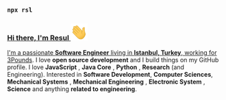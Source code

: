 
### `npx rsl` <a href="https://www.resulozel.com.tr/">
  
### Hi there, I'm Resul <img src="https://raw.githubusercontent.com/ABSphreak/ABSphreak/master/gifs/Hi.gif" width="40px" />

I'm a passionate **Software Engineer** living in **Istanbul, Turkey**, working for [3Pounds](http://www.3pounds.io).
I love **open source development** and I build things on my GitHub profile.
I love **JavaScript** , **Java Core** , **Python** , **Research** (and Engineering).
Interested in **Software Development**, **Computer Sciences**, **Mechanical Systems** , **Mechanical Engineering** , **Electronic System** , **Science** and anything **related to engineering**. 
<br/>
